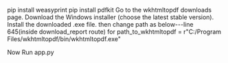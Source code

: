pip install weasyprint
pip install pdfkit
Go to the wkhtmltopdf downloads page.
Download the Windows installer (choose the latest stable version).
Install the downloaded .exe file.
then change path as below---line 645(inside download_report route) for
path_to_wkhtmltopdf = r"C:/Program Files/wkhtmltopdf/bin/wkhtmltopdf.exe"

Now Run app.py
